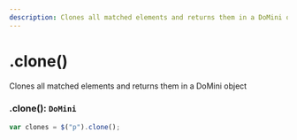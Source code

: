 ```yaml
---
description: Clones all matched elements and returns them in a DoMini object
---
```


# .clone()

Clones all matched elements and returns them in a DoMini object

### .clone(): ``DoMini``

```javascript
var clones = $("p").clone();
```